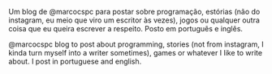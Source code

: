  Um blog de @marcocspc para postar sobre programação, estórias (não do instagram, eu meio
  que viro um escritor às vezes), jogos ou qualquer outra coisa que eu queira escrever a respeito.
  Posto em português e inglês.

  @marcocspc blog to post about programming, stories (not from instagram, I kinda turn
  myself into a writer sometimes), games or whatever I like to write about. I post in
  portuguese and english.
